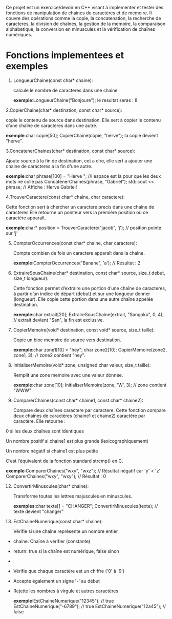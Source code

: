 Ce projet est un exercice/devoir en C++ visant à implementer et tester des fonctions de manipulation de chaines de caractères et de memoire. 
Il couvre des opérations comme la copie, la concatenation, la recherche de caracteres, la division de chaînes, la gestion de la memoire, la comparaison alphabetique, la conversion en minuscules et la vérification de chaînes numériques.

# Fonctions implementees et exemples
1. LongueurChaine(const char* chaine):

   calcule le nombre de caracteres dans une chaine

   **exemple**:LongueurChaine("Bonjoure"); le resultat seras : 8

2.CopierChaine(char* destination, const char* source):

copie le contenu de source dans destination.
Elle sert à copier le contenu d’une chaîne de caractères dans une autre.

**exemple**:char copie[50];
CopierChaine(copie, "herve"); la copie devient "herve".

3.ConcatenerChaines(char* destination, const char* source):

Ajoute source à la fin de destination, cet a dire, elle sert a ajouter une chaine de caracteres a la fin d'une autre.

**exemple**:char phrase[100] = "Herve "; //l'espace est la pour que les deux mots ne colle pas
ConcatenerChaines(phrase, "Gabriel");
std::cout << phrase; // Affiche : Herve Gabriel!

4.TrouverCaractere(const char* chaine, char caractere):

Cette fonction sert à chercher un caractere precis dans une chaîne de caracteres
Elle retourne un pointeur vers la première position où ce caractère apparaît.


**exemple**:char* position = TrouverCaractere("jacob", 'j'); // position pointe sur 'j'

5. CompterOccurrences(const char* chaine, char caractere):

   Compte combien de fois un caractere apparaît dans la chaîne.

    **exemple**:CompterOccurrences("Banane", 'a'); // Résultat : 2

7. ExtraireSousChaine(char* destination, const char* source, size_t debut, size_t longueur):

   Cette fonction permet d’extraire une portion d’une chaîne de caracteres, à partir d’un indice de départ (debut) et sur une longueur donner (longueur). Elle copie cette portion dans une autre chaîne appelée destination.


    **exemple**:char extrait[20];
ExtraireSousChaine(extrait, "Sangoku", 0, 4); // extrait devient "San", la fin est exclusive.

9. CopierMemoire(void* destination, const void* source, size_t taille):

   Copie un bloc memoire de source vers destination.


   **exemple**:char zone1[10] = "hey";
               char zone2[10];
             CopierMemoire(zone2, zone1, 3); // zone2 contient "hey".
   
11. InitialiserMemoire(void* zone, unsigned char valeur, size_t taille):

    Remplit une zone memoire avec une valeur donnée.


    **exemple**:char zone[10];
   InitialiserMemoire(zone, 'W', 3); // zone contient "WWW"

13. ComparerChaines(const char* chaine1, const char* chaine2):

    Compare deux chaînes caractere par caractere.
    Cette fonction compare deux chaînes de caractères (chaine1 et chaine2) caractère par caractère. Elle retourne :

0 si les deux chaînes sont identiques

 Un nombre positif si chaine1 est plus grande (lexicographiquement)

 Un nombre négatif si chaine1 est plus petite

C’est l’équivalent de la fonction standard strcmp() en C.
    
**exemple**:ComparerChaines("wxy", "wxz"); // Résultat négatif car 'y' < 'z'
ComparerChaines("wxy", "wxy"); // Résultat : 0

    
12. ConvertirMinuscules(char* chaine):

    Transforme toutes les lettres majuscules en minuscules.

     **exemples**:char texte[] = "CHANGER";
ConvertirMinuscules(texte); // texte devient "changer"

14. EstChaineNumerique(const char* chaine):

    Vérifie si une chaîne représente un nombre entier
 * chaine: Chaîne à vérifier (constante)
 * return: true si la chaîne est numérique, false sinon
 * 
 * Vérifie que chaque caractère est un chiffre ('0' à '9')
 * Accepte également un signe '-' au début
 * Rejette les nombres à virgule et autres caractères


    **exemple**:EstChaineNumerique("12345");   // true
EstChaineNumerique("-6789");   // true
EstChaineNumerique("12a45");   // false


    

    














